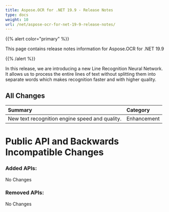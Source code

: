 ```yaml
---
title: Aspose.OCR for .NET 19.9 - Release Notes
type: docs
weight: 10
url: /net/aspose-ocr-for-net-19-9-release-notes/
---
```


{{% alert color="primary" %}} 

This page contains release notes information for Aspose.OCR for .NET 19.9

{{% /alert %}} 

In this release, we are introducing a new Line Recognition Neural Network. It allows us to process the entire lines of text without splitting them into separate words which makes recognition faster and with higher quality.
## **All Changes**


|**Summary**|**Category**|
| :- | :- |
|New text recognition engine speed and quality.|Enhancement|
# **Public API and Backwards Incompatible Changes**
### **Added APIs:**
No Changes
### **Removed APIs:**
No Changes
